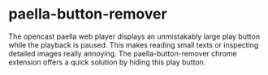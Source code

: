 # paella-button-remover
The opencast paella web player displays an unmistakably large play button while the playback is paused. This makes reading small texts or inspecting detailed images really annoying. The paella-button-remover chrome extension offers a quick solution by hiding this play button.
